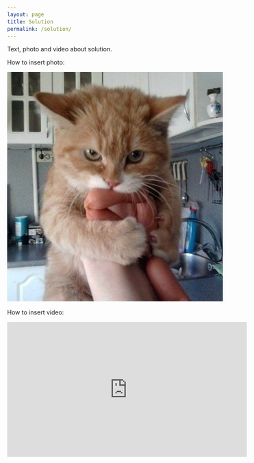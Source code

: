 ```yaml
---
layout: page
title: Solution
permalink: /solution/
---
```


Text, photo and video about solution.

How to insert photo:

![](/assets/pictures/kitten.jpg)

How to insert video:

<iframe width="560" height="315" src="https://www.youtube.com/embed/5530I_pYjbo" frameborder="0" allow="autoplay; encrypted-media" allowfullscreen></iframe>
